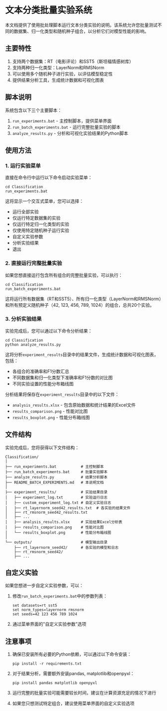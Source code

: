 # 文本分类批量实验系统

本文档提供了使用批处理脚本运行文本分类实验的说明。该系统允许您批量测试不同的数据集、归一化类型和随机种子组合，以分析它们对模型性能的影响。

## 主要特性

1. 支持两个数据集：RT（电影评论）和SST5（斯坦福情感树库）
2. 支持两种归一化类型：LayerNorm和RMSNorm
3. 可以使用多个随机种子进行实验，以评估模型稳定性
4. 提供结果分析工具，生成统计数据和可视化图表

## 脚本说明

系统包含以下三个主要脚本：

1. `run_experiments.bat` - 主控制脚本，提供菜单界面
2. `run_batch_experiments.bat` - 运行完整批量实验的脚本
3. `analyze_results.py` - 分析和可视化实验结果的Python脚本

## 使用方法

### 1. 运行实验菜单

直接在命令行中运行以下命令启动实验菜单：

```
cd Classification
run_experiments.bat
```

这将显示一个交互式菜单，您可以选择：
- 运行全部实验
- 仅运行特定数据集的实验
- 仅运行特定归一化类型的实验
- 仅使用特定随机种子运行实验
- 自定义实验参数
- 分析实验结果
- 退出

### 2. 直接运行完整批量实验

如果您想直接运行包含所有组合的完整批量实验，可以执行：

```
cd Classification
run_batch_experiments.bat
```

这将运行所有数据集（RT和SST5）、所有归一化类型（LayerNorm和RMSNorm）和所有预定义随机种子（42, 123, 456, 789, 1024）的组合，总共20个实验。

### 3. 分析实验结果

实验完成后，您可以通过以下命令分析结果：

```
cd Classification
python analyze_results.py
```

这将分析`experiment_results`目录中的结果文件，生成统计数据和可视化图表，包括：
- 各组合的准确率和F1分数汇总
- 不同数据集和归一化类型下准确率和F1分数的对比图
- 不同实验设置的性能分布箱线图

分析结果将保存在`experiment_results`目录中的以下文件：
- `analysis_results.xlsx` - 包含原始数据和统计结果的Excel文件
- `results_comparison.png` - 性能对比图
- `results_boxplot.png` - 性能分布箱线图

## 文件结构

实验完成后，您将获得以下文件结构：

```
Classification/
│
├── run_experiments.bat           # 主控制脚本
├── run_batch_experiments.bat     # 批量实验脚本
├── analyze_results.py            # 结果分析脚本
├── README_BATCH_EXPERIMENTS.md   # 本说明文档
│
├── experiment_results/           # 实验结果目录
│   ├── experiment_log.txt        # 实验运行日志
│   ├── custom_experiment_log.txt # 自定义实验日志
│   ├── rt_layernorm_seed42_results.txt  # 各实验的结果文件
│   ├── rt_rmsnorm_seed42_results.txt
│   ├── ...
│   ├── analysis_results.xlsx     # 实验结果Excel分析表
│   ├── results_comparison.png    # 性能对比图
│   └── results_boxplot.png       # 性能分布箱线图
│
└── outputs/                      # 模型输出目录
    ├── rt_layernorm_seed42/      # 各实验的模型和日志
    ├── rt_rmsnorm_seed42/
    ├── ...
```

## 自定义实验

如果您想进一步自定义实验参数，可以：

1. 修改`run_batch_experiments.bat`中的参数列表：
   ```batch
   set datasets=rt sst5
   set norm_types=layernorm rmsnorm
   set seeds=42 123 456 789 1024
   ```

2. 通过菜单界面的"自定义实验参数"选项

## 注意事项

1. 确保已安装所有必要的Python依赖，可以通过以下命令安装：
   ```
   pip install -r requirements.txt
   ```

2. 对于结果分析，需要额外安装pandas, matplotlib和openpyxl：
   ```
   pip install pandas matplotlib openpyxl
   ```

3. 运行完整的批量实验可能需要较长时间，建议在计算资源充足的情况下进行

4. 如果您只想测试特定组合，建议使用菜单界面的自定义实验选项 